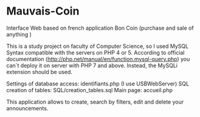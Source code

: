 # Mauvais-Coin
Interface Web based on french application Bon Coin (purchase and sale of anything )

This is a study project on faculty of Computer Science, so I used MySQL Syntax compatible with the servers on PHP 4 or 5.
According to official documentation (http://php.net/manual/en/function.mysql-query.php) you can`t deploy it on server with PHP 7 and above.
Instead, the MySQLi extension should be used.

Settings of database access: identifiants.php (I use USBWebServer)
SQL creation of tables: SQL/creation_tables.sql
Main page: accueil.php

This application allows to create, search by filters, edit and delete your announcements.
